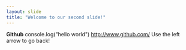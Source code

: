 ```yaml
---
layout: slide
title: "Welcome to our second slide!"
---
```

**Github**
    console.log("hello world")
http://www.github.com/
Use the left arrow to go back!
